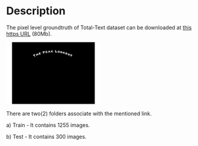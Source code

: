 # Description

The pixel level groundtruth of Total-Text dataset can be downloaded at [this https URL](http://www.cs-chan.com/source/ICDAR2017/groundtruth_pixel.zip) (80Mb).

<img src="pixel.gif" width="50%">

There are two(2) folders associate with the mentioned link.

a) Train - It contains 1255 images.

b) Test - It contains 300 images.
